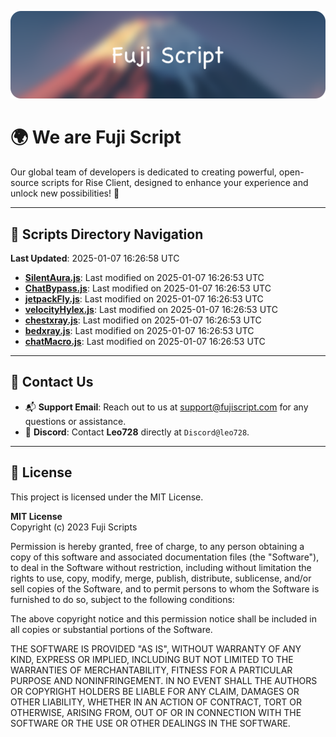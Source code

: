 ![Banner](.github/b.webp)

# 🌍 **We are Fuji Script**

Our global team of developers is dedicated to creating powerful, open-source scripts for Rise Client, designed to enhance your experience and unlock new possibilities! 🌟

---
<!-- SCRIPTS_NAVIGATION_START -->
## 📂 **Scripts Directory Navigation**

**Last Updated**: 2025-01-07 16:26:58 UTC

- **[SilentAura.js](scripts/SilentAura.js)**: Last modified on 2025-01-07 16:26:53 UTC
- **[ChatBypass.js](scripts/ChatBypass.js)**: Last modified on 2025-01-07 16:26:53 UTC
- **[jetpackFly.js](scripts/jetpackFly.js)**: Last modified on 2025-01-07 16:26:53 UTC
- **[velocityHylex.js](scripts/velocityHylex.js)**: Last modified on 2025-01-07 16:26:53 UTC
- **[chestxray.js](scripts/chestxray.js)**: Last modified on 2025-01-07 16:26:53 UTC
- **[bedxray.js](scripts/bedxray.js)**: Last modified on 2025-01-07 16:26:53 UTC
- **[chatMacro.js](scripts/chatMacro.js)**: Last modified on 2025-01-07 16:26:53 UTC

<!-- SCRIPTS_NAVIGATION_END -->

---

## 💬 **Contact Us**  
- 📬 **Support Email**: Reach out to us at [support@fujiscript.com](mailto:support@fujiscript.com) for any questions or assistance.  
- 💬 **Discord**: Contact **Leo728** directly at `Discord@leo728`.

---

## 📜 **License**

This project is licensed under the MIT License.  

**MIT License**  
Copyright (c) 2023 Fuji Scripts  

Permission is hereby granted, free of charge, to any person obtaining a copy of this software and associated documentation files (the "Software"), to deal in the Software without restriction, including without limitation the rights to use, copy, modify, merge, publish, distribute, sublicense, and/or sell copies of the Software, and to permit persons to whom the Software is furnished to do so, subject to the following conditions:  

The above copyright notice and this permission notice shall be included in all copies or substantial portions of the Software.  

THE SOFTWARE IS PROVIDED "AS IS", WITHOUT WARRANTY OF ANY KIND, EXPRESS OR IMPLIED, INCLUDING BUT NOT LIMITED TO THE WARRANTIES OF MERCHANTABILITY, FITNESS FOR A PARTICULAR PURPOSE AND NONINFRINGEMENT. IN NO EVENT SHALL THE AUTHORS OR COPYRIGHT HOLDERS BE LIABLE FOR ANY CLAIM, DAMAGES OR OTHER LIABILITY, WHETHER IN AN ACTION OF CONTRACT, TORT OR OTHERWISE, ARISING FROM, OUT OF OR IN CONNECTION WITH THE SOFTWARE OR THE USE OR OTHER DEALINGS IN THE SOFTWARE.  
